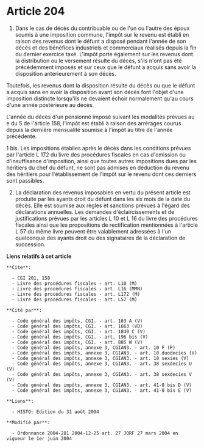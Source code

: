 # Article 204

1. Dans le cas de décès du contribuable ou de l'un ou l'autre des époux soumis à une imposition commune, l'impôt sur le
revenu est établi en raison des revenus dont le défunt a disposé pendant l'année de son décès et des bénéfices industriels et
commerciaux réalisés depuis la fin du dernier exercice taxé. L'impôt porte également sur les revenus dont la distribution ou
le versement résulte du décès, s'ils n'ont pas été précédemment imposés et sur ceux que le défunt a acquis sans avoir la
disposition antérieurement à son décès.

Toutefois, les revenus dont la disposition résulte du décès ou que le défunt a acquis sans en avoir la disposition avant son
décès font l'objet d'une imposition distincte lorsqu'ils ne devaient échoir normalement qu'au cours d'une année postérieure
au décès.

L'année du décès d'un pensionné imposé suivant les modalités prévues au e du 5 de l'article 158, l'impôt est établi à raison
des arrérages courus depuis la dernière mensualité soumise à l'impôt au titre de l'année précédente.

1 bis. Les impositions établies après le décès dans les conditions prévues par l'article L 172 du livre des procédures
fiscales en cas d'omission ou d'insuffisance d'imposition, ainsi que toutes autres impositions dues par les héritiers du chef
du défunt, ne sont pas admises en déduction du revenu des héritiers pour l'établissement de l'impôt sur le revenu dont ces
derniers sont passibles.

2. La déclaration des revenus imposables en vertu du présent article est produite par les ayants droit du défunt dans les six
mois de la date du décès. Elle est soumise aux règles et sanctions prévues à l'égard des déclarations annuelles. Les demandes
d'éclaircissements et de justifications prévues par les articles L 10 et L 16 du livre des procédures fiscales ainsi que les
propositions de rectification mentionnées à l'article L 57 du même livre peuvent être valablement adressées à l'un quelconque
des ayants droit ou des signataires de la déclaration de succession.

**Liens relatifs à cet article**

	**Cite**:

	  - CGI 201, 158
	  - Livre des procédures fiscales - art. L10 (M)
	  - Livre des procédures fiscales - art. L16 (MMN)
	  - Livre des procédures fiscales - art. L172 (M)
	  - Livre des procédures fiscales - art. L57 (M)

	**Cité par**:

	  - Code général des impôts, CGI. - art. 163 A (V)
	  - Code général des impôts, CGI. - art. 1663 (VD)
	  - Code général des impôts, CGI. - art. 1840 C (V)
	  - Code général des impôts, CGI. - art. 196 bis (V)
	  - Code général des impôts, CGI. - art. 885 W (V)
	  - Code général des impôts, annexe 3, CGIAN3. - art. 10 F (P)
	  - Code général des impôts, annexe 3, CGIAN3. - art. 10 duodecies (V)
	  - Code général des impôts, annexe 3, CGIAN3. - art. 10 sexies (V)
	  - Code général des impôts, annexe 3, CGIAN3. - art. 38 sexdecies U (V)
	  - Code général des impôts, annexe 3, CGIAN3. - art. 38 sexdecies V (V)
	  - Code général des impôts, annexe 3, CGIAN3. - art. 41-0 bis D (V)
	  - Code général des impôts, annexe 3, CGIAN3. - art. 41-0 bis E (V)

	**Liens**:

	  - HISTO: Edition du 31 août 2004

	**Modifié par**:

	  - Ordonnance 2004-281 2004-12-25 art. 27 JORF 27 mars 2004 en vigueur le 1er juin 2004
